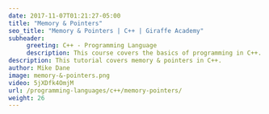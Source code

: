 ```yaml
---
date: 2017-11-07T01:21:27-05:00
title: "Memory & Pointers"
seo_title: "Memory & Pointers | C++ | Giraffe Academy"
subheader:
     greeting: C++ - Programming Language
     description: This course covers the basics of programming in C++. Work your way through the videos and we'll teach you everything you need to know to start your programming journey!
description: This tutorial covers memory & pointers in C++.
author: Mike Dane
image: memory-&-pointers.png
video: 5jXDfk4OmjM
url: /programming-languages/c++/memory-pointers/
weight: 26
---
```

